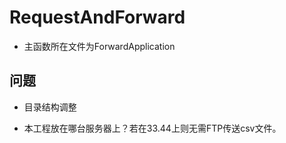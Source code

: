 # RequestAndForward

* 主函数所在文件为ForwardApplication

## 问题

* 目录结构调整

* 本工程放在哪台服务器上？若在33.44上则无需FTP传送csv文件。